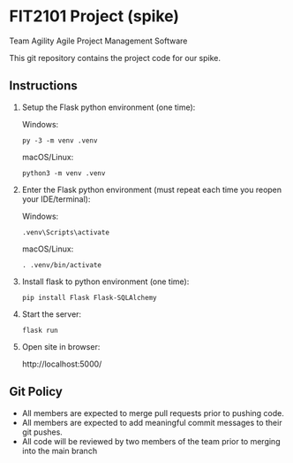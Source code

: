 # FIT2101 Project (spike)
Team Agility
Agile Project Management Software

This git repository contains the project code for our spike. 

## Instructions

1. Setup the Flask python environment (one time):

   Windows:

   ```
   py -3 -m venv .venv
   ```

   macOS/Linux:

   ```
   python3 -m venv .venv
   ```

2. Enter the Flask python environment (must repeat each time you reopen your IDE/terminal):

   Windows:

   ```
   .venv\Scripts\activate
   ```

   macOS/Linux:

   ```
   . .venv/bin/activate
   ```

3. Install flask to python environment (one time):

   ```shell
   pip install Flask Flask-SQLAlchemy
   ```

4. Start the server:

   ```
   flask run
   ```

5. Open site in browser:

   http://localhost:5000/

## Git Policy

* All members are expected to merge pull requests prior to pushing code.
* All members are expected to add meaningful commit messages to their git pushes.
* All code will be reviewed by two members of the team prior to merging into the main branch